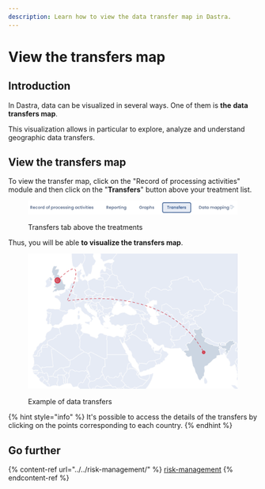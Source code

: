 ```yaml
---
description: Learn how to view the data transfer map in Dastra.
---
```


# View the transfers map

## Introduction

In Dastra, data can be visualized in several ways. One of them is **the** **data transfers map**.&#x20;

This visualization allows in particular to explore, analyze and understand geographic data transfers.

## View the transfers map

To view the transfer map, click on the "Record of processing activities" module and then click on the "**Transfers**" button above your treatment list.

<figure><img src="../../../.gitbook/assets/Capture d’écran 2023-02-10 à 14.59.49.png" alt=""><figcaption><p>Transfers tab above the treatments</p></figcaption></figure>

Thus, you will be able **to visualize the transfers map**.

<figure><img src="../../../.gitbook/assets/image (1) (3).png" alt=""><figcaption><p>Example of data transfers</p></figcaption></figure>

{% hint style="info" %}
It's possible to access the details of the transfers by clicking on the points corresponding to each country.
{% endhint %}

## Go further

{% content-ref url="../../risk-management/" %}
[risk-management](../../risk-management/)
{% endcontent-ref %}
